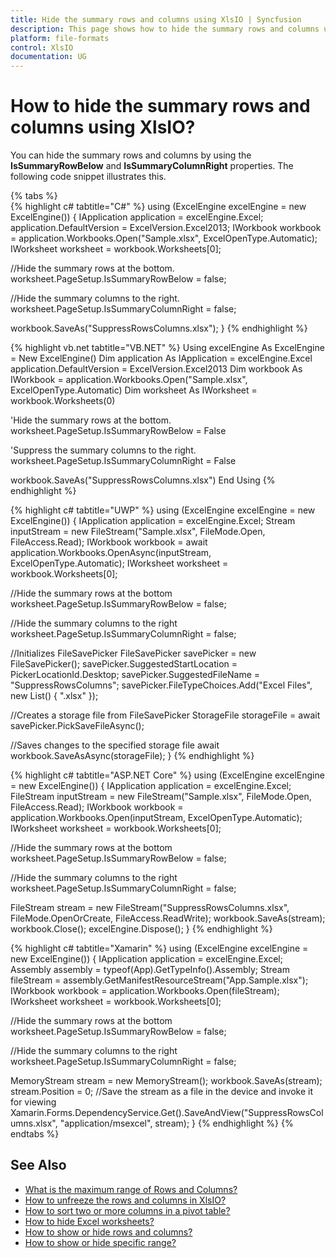 ```yaml
---
title: Hide the summary rows and columns using XlsIO | Syncfusion
description: This page shows how to hide the summary rows and columns using Syncfusion .NET Excel library (XlsIO).
platform: file-formats
control: XlsIO
documentation: UG
---
```


# How to hide the summary rows and columns using XlsIO?

You can hide the summary rows and columns by using the **IsSummaryRowBelow** and **IsSummaryColumnRight** properties. The following code snippet illustrates this.

{% tabs %}  
{% highlight c# tabtitle="C#" %}
using (ExcelEngine excelEngine = new ExcelEngine())
{
  IApplication application = excelEngine.Excel;
  application.DefaultVersion = ExcelVersion.Excel2013;
  IWorkbook workbook = application.Workbooks.Open("Sample.xlsx", ExcelOpenType.Automatic);
  IWorksheet worksheet = workbook.Worksheets[0];

  //Hide the summary rows at the bottom.
  worksheet.PageSetup.IsSummaryRowBelow = false;

  //Hide the summary columns to the right.
  worksheet.PageSetup.IsSummaryColumnRight = false;

  workbook.SaveAs("SuppressRowsColumns.xlsx");
}
{% endhighlight %}

{% highlight vb.net tabtitle="VB.NET" %}
Using excelEngine As ExcelEngine = New ExcelEngine()
  Dim application As IApplication = excelEngine.Excel
  application.DefaultVersion = ExcelVersion.Excel2013
  Dim workbook As IWorkbook = application.Workbooks.Open("Sample.xlsx", ExcelOpenType.Automatic)
  Dim worksheet As IWorksheet = workbook.Worksheets(0)

  'Hide the summary rows at the bottom.
  worksheet.PageSetup.IsSummaryRowBelow = False

  'Suppress the summary columns to the right.
  worksheet.PageSetup.IsSummaryColumnRight = False

  workbook.SaveAs("SuppressRowsColumns.xlsx")
End Using
{% endhighlight %}

{% highlight c# tabtitle="UWP" %}
using (ExcelEngine excelEngine = new ExcelEngine())
{
  IApplication application = excelEngine.Excel;
  Stream inputStream = new FileStream("Sample.xlsx", FileMode.Open, FileAccess.Read);
  IWorkbook workbook = await application.Workbooks.OpenAsync(inputStream, ExcelOpenType.Automatic);
  IWorksheet worksheet = workbook.Worksheets[0];

  //Hide the summary rows at the bottom
  worksheet.PageSetup.IsSummaryRowBelow = false;

  //Hide the summary columns to the right
  worksheet.PageSetup.IsSummaryColumnRight = false;

  //Initializes FileSavePicker
  FileSavePicker savePicker = new FileSavePicker();
  savePicker.SuggestedStartLocation = PickerLocationId.Desktop;
  savePicker.SuggestedFileName = "SuppressRowsColumns";
  savePicker.FileTypeChoices.Add("Excel Files", new List<string>() { ".xlsx" });

  //Creates a storage file from FileSavePicker
  StorageFile storageFile = await savePicker.PickSaveFileAsync();

  //Saves changes to the specified storage file
  await workbook.SaveAsAsync(storageFile);
}
{% endhighlight %}

{% highlight c# tabtitle="ASP.NET Core" %}
using (ExcelEngine excelEngine = new ExcelEngine())
{
  IApplication application = excelEngine.Excel;
  FileStream inputStream = new FileStream("Sample.xlsx", FileMode.Open, FileAccess.Read);
  IWorkbook workbook = application.Workbooks.Open(inputStream, ExcelOpenType.Automatic);
  IWorksheet worksheet = workbook.Worksheets[0];

  //Hide the summary rows at the bottom
  worksheet.PageSetup.IsSummaryRowBelow = false;

  //Hide the summary columns to the right
  worksheet.PageSetup.IsSummaryColumnRight = false;

  FileStream stream = new FileStream("SuppressRowsColumns.xlsx", FileMode.OpenOrCreate, FileAccess.ReadWrite);
  workbook.SaveAs(stream);
  workbook.Close();
  excelEngine.Dispose();
}
{% endhighlight %}

{% highlight c# tabtitle="Xamarin" %}
using (ExcelEngine excelEngine = new ExcelEngine())
{
  IApplication application = excelEngine.Excel;
  Assembly assembly = typeof(App).GetTypeInfo().Assembly;
  Stream fileStream = assembly.GetManifestResourceStream("App.Sample.xlsx");
  IWorkbook workbook = application.Workbooks.Open(fileStream);
  IWorksheet worksheet = workbook.Worksheets[0];

  //Hide the summary rows at the bottom
  worksheet.PageSetup.IsSummaryRowBelow = false;

  //Hide the summary columns to the right
  worksheet.PageSetup.IsSummaryColumnRight = false;

  MemoryStream stream = new MemoryStream();
  workbook.SaveAs(stream);
  stream.Position = 0;
  //Save the stream as a file in the device and invoke it for viewing
  Xamarin.Forms.DependencyService.Get<ISave>().SaveAndView("SuppressRowsColumns.xlsx", "application/msexcel", stream);
}
{% endhighlight %}
{% endtabs %}  

## See Also

* [What is the maximum range of Rows and Columns?](https://help.syncfusion.com/file-formats/xlsio/faqs/what-is-the-maximum-range-of-rows-and-columns)
* [How to unfreeze the rows and columns in XlsIO?](https://help.syncfusion.com/file-formats/xlsio/faqs/how-to-unfreeze-the-rows-and-columns-in-xlsio)
* [How to sort two or more columns in a pivot table?](https://help.syncfusion.com/file-formats/xlsio/faqs/how-to-sort-two-or-more-columns-in-a-pivot-table)
* [How to hide Excel worksheets?](https://help.syncfusion.com/file-formats/xlsio/migrate-from-office-automation-to-syncfusion-xlsio/hide-excel-worksheets)
* [How to show or hide rows and columns?](https://help.syncfusion.com/file-formats/xlsio/worksheet-rows-and-columns-manipulation#show-or-hide-rows-and-columns)
* [How to show or hide specific range?](https://help.syncfusion.com/file-formats/xlsio/worksheet-rows-and-columns-manipulation#show-or-hide-specific-range)
